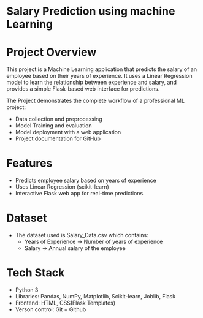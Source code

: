 # Salary Prediction using machine Learning

# Project Overview
 This project is a Machine Learning application that predicts the salary of an employee based on their years of experience. It uses a Linear Regression model to learn the relationship between experience and salary, and provides a simple Flask-based web interface for predictions.

 The Project demonstrates the complete workflow of a professional ML project:
 - Data collection and preprocessing
 - Model Training and evaluation
 - Model deployment with a web application
 - Project documentation for GitHub

# Features
- Predicts employee salary based on years of experience
- Uses Linear Regression (scikit-learn)
- Interactive Flask web app for real-time predictions.

# Dataset
- The dataset used is Salary_Data.csv which contains:
  - Years of Experience -> Number of years of experience
  - Salary -> Annual salary of the employee

# Tech Stack
- Python 3
- Libraries: Pandas, NumPy, Matplotlib, Scikit-learn, Joblib, Flask
- Frontend: HTML, CSS(Flask Templates)
- Verson control: Git + Github
